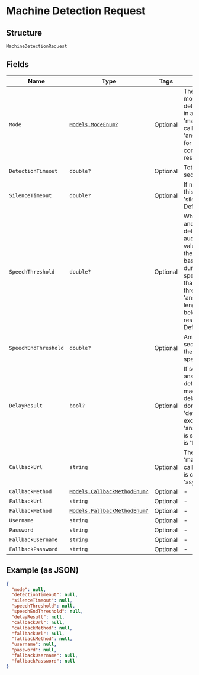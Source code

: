 
# Machine Detection Request

## Structure

`MachineDetectionRequest`

## Fields

| Name | Type | Tags | Description |
|  --- | --- | --- | --- |
| `Mode` | [`Models.ModeEnum?`](/doc/Voice/models/mode-enum.md) | Optional | The machine detection mode. If set to 'async', the detection result will be sent in a 'machineDetectionComplete' callback. If set to 'sync', the 'answer' callback will wait for the machine detection to complete and will include its result. Default is 'async'. |
| `DetectionTimeout` | `double?` | Optional | Total amount of time (in seconds) before giving up. |
| `SilenceTimeout` | `double?` | Optional | If no speech is detected in this period, a callback with a 'silence' result is sent. Default is 10 seconds. |
| `SpeechThreshold` | `double?` | Optional | When speech has ended and a result couldn't be determined based on the audio content itself, this value is used to determine if the speaker is a machine based on the speech duration. If the length of the speech detected is greater than or equal to this threshold, the result will be 'answering-machine'. If the length of speech detected is below this threshold, the result will be 'human'. Default is 10 seconds. |
| `SpeechEndThreshold` | `double?` | Optional | Amount of silence (in seconds) before assuming the callee has finished speaking. |
| `DelayResult` | `bool?` | Optional | If set to 'true' and if an answering machine is detected, the 'answering-machine' callback will be delayed until the machine is done speaking or until the 'detectionTimeout' is exceeded. If false, the 'answering-machine' result is sent immediately. Default is 'false'. |
| `CallbackUrl` | `string` | Optional | The URL to send the 'machineDetectionComplete' callback when the detection is completed. Only for 'async' mode. |
| `CallbackMethod` | [`Models.CallbackMethodEnum?`](/doc/Voice/models/callback-method-enum.md) | Optional | - |
| `FallbackUrl` | `string` | Optional | - |
| `FallbackMethod` | [`Models.FallbackMethodEnum?`](/doc/Voice/models/fallback-method-enum.md) | Optional | - |
| `Username` | `string` | Optional | - |
| `Password` | `string` | Optional | - |
| `FallbackUsername` | `string` | Optional | - |
| `FallbackPassword` | `string` | Optional | - |

## Example (as JSON)

```json
{
  "mode": null,
  "detectionTimeout": null,
  "silenceTimeout": null,
  "speechThreshold": null,
  "speechEndThreshold": null,
  "delayResult": null,
  "callbackUrl": null,
  "callbackMethod": null,
  "fallbackUrl": null,
  "fallbackMethod": null,
  "username": null,
  "password": null,
  "fallbackUsername": null,
  "fallbackPassword": null
}
```

